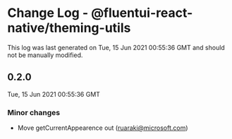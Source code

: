 # Change Log - @fluentui-react-native/theming-utils

This log was last generated on Tue, 15 Jun 2021 00:55:36 GMT and should not be manually modified.

<!-- Start content -->

## 0.2.0

Tue, 15 Jun 2021 00:55:36 GMT

### Minor changes

- Move getCurrentAppearence out (ruaraki@microsoft.com)
